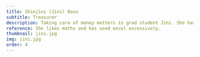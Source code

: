 ```yaml
---
title: Shinjini (Jini) Basu
subtitle: Treasurer
description: Taking care of money matters is grad student Jini. She has also been on the EUNSCDS committee, first as Freshers rep in 2015-2016, then as ordinary member from 2017-2018 and currently teaches the ceilidh class. She has been doing Indian classical dance (Bharatanatyam and Kathak) since she was about 6, Scottish country dancing for the past 3 years and tango for about 2 years. She has also had an on-again off-again arrangement with the piano forte since she was 11 and learnt to play the tabla (indian classical drums) for 7 years. In a more organisational capacity she has worked as a Warden with the University of Edinburgh Accommodation Services, managing the house budget and organising events including formal balls from 2014 - 2016, has been a resident assistant (RA) from 2012-2014 organising multiple events and was treasurer for the the Edinburgh university’s Creative writing society or ‘Create Soc’ from 2011-2012.
reference: She likes maths and has used excel excessively.
thumbnail: jini.jpg
img: jini.jpg
order: 4
---
```

